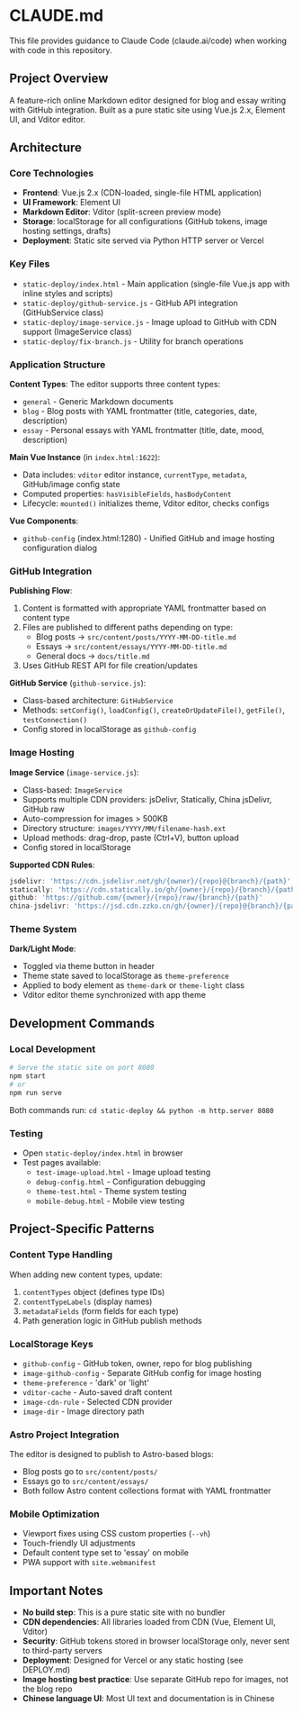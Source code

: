 # CLAUDE.md

This file provides guidance to Claude Code (claude.ai/code) when working with code in this repository.

## Project Overview

A feature-rich online Markdown editor designed for blog and essay writing with GitHub integration. Built as a pure static site using Vue.js 2.x, Element UI, and Vditor editor.

## Architecture

### Core Technologies
- **Frontend**: Vue.js 2.x (CDN-loaded, single-file HTML application)
- **UI Framework**: Element UI
- **Markdown Editor**: Vditor (split-screen preview mode)
- **Storage**: localStorage for all configurations (GitHub tokens, image hosting settings, drafts)
- **Deployment**: Static site served via Python HTTP server or Vercel

### Key Files
- `static-deploy/index.html` - Main application (single-file Vue.js app with inline styles and scripts)
- `static-deploy/github-service.js` - GitHub API integration (GitHubService class)
- `static-deploy/image-service.js` - Image upload to GitHub with CDN support (ImageService class)
- `static-deploy/fix-branch.js` - Utility for branch operations

### Application Structure

**Content Types**: The editor supports three content types:
- `general` - Generic Markdown documents
- `blog` - Blog posts with YAML frontmatter (title, categories, date, description)
- `essay` - Personal essays with YAML frontmatter (title, date, mood, description)

**Main Vue Instance** (in `index.html:1622`):
- Data includes: `vditor` editor instance, `currentType`, `metadata`, GitHub/image config state
- Computed properties: `hasVisibleFields`, `hasBodyContent`
- Lifecycle: `mounted()` initializes theme, Vditor editor, checks configs

**Vue Components**:
- `github-config` (index.html:1280) - Unified GitHub and image hosting configuration dialog

### GitHub Integration

**Publishing Flow**:
1. Content is formatted with appropriate YAML frontmatter based on content type
2. Files are published to different paths depending on type:
   - Blog posts → `src/content/posts/YYYY-MM-DD-title.md`
   - Essays → `src/content/essays/YYYY-MM-DD-title.md`
   - General docs → `docs/title.md`
3. Uses GitHub REST API for file creation/updates

**GitHub Service** (`github-service.js`):
- Class-based architecture: `GitHubService`
- Methods: `setConfig()`, `loadConfig()`, `createOrUpdateFile()`, `getFile()`, `testConnection()`
- Config stored in localStorage as `github-config`

### Image Hosting

**Image Service** (`image-service.js`):
- Class-based: `ImageService`
- Supports multiple CDN providers: jsDelivr, Statically, China jsDelivr, GitHub raw
- Auto-compression for images > 500KB
- Directory structure: `images/YYYY/MM/filename-hash.ext`
- Upload methods: drag-drop, paste (Ctrl+V), button upload
- Config stored in localStorage

**Supported CDN Rules**:
```javascript
jsdelivr: 'https://cdn.jsdelivr.net/gh/{owner}/{repo}@{branch}/{path}'
statically: 'https://cdn.statically.io/gh/{owner}/{repo}/{branch}/{path}'
github: 'https://github.com/{owner}/{repo}/raw/{branch}/{path}'
china-jsdelivr: 'https://jsd.cdn.zzko.cn/gh/{owner}/{repo}@{branch}/{path}'
```

### Theme System

**Dark/Light Mode**:
- Toggled via theme button in header
- Theme state saved to localStorage as `theme-preference`
- Applied to body element as `theme-dark` or `theme-light` class
- Vditor editor theme synchronized with app theme

## Development Commands

### Local Development
```bash
# Serve the static site on port 8080
npm start
# or
npm run serve
```

Both commands run: `cd static-deploy && python -m http.server 8080`

### Testing
- Open `static-deploy/index.html` in browser
- Test pages available:
  - `test-image-upload.html` - Image upload testing
  - `debug-config.html` - Configuration debugging
  - `theme-test.html` - Theme system testing
  - `mobile-debug.html` - Mobile view testing

## Project-Specific Patterns

### Content Type Handling
When adding new content types, update:
1. `contentTypes` object (defines type IDs)
2. `contentTypeLabels` (display names)
3. `metadataFields` (form fields for each type)
4. Path generation logic in GitHub publish methods

### LocalStorage Keys
- `github-config` - GitHub token, owner, repo for blog publishing
- `image-github-config` - Separate GitHub config for image hosting
- `theme-preference` - 'dark' or 'light'
- `vditor-cache` - Auto-saved draft content
- `image-cdn-rule` - Selected CDN provider
- `image-dir` - Image directory path

### Astro Project Integration
The editor is designed to publish to Astro-based blogs:
- Blog posts go to `src/content/posts/`
- Essays go to `src/content/essays/`
- Both follow Astro content collections format with YAML frontmatter

### Mobile Optimization
- Viewport fixes using CSS custom properties (`--vh`)
- Touch-friendly UI adjustments
- Default content type set to 'essay' on mobile
- PWA support with `site.webmanifest`

## Important Notes

- **No build step**: This is a pure static site with no bundler
- **CDN dependencies**: All libraries loaded from CDN (Vue, Element UI, Vditor)
- **Security**: GitHub tokens stored in browser localStorage only, never sent to third-party servers
- **Deployment**: Designed for Vercel or any static hosting (see DEPLOY.md)
- **Image hosting best practice**: Use separate GitHub repo for images, not the blog repo
- **Chinese language UI**: Most UI text and documentation is in Chinese
